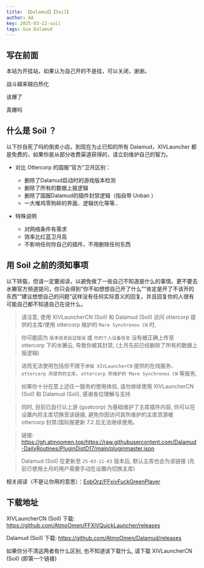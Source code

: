 ```yaml
---
title: 【Dalamud】【Soil】
author: AA
key: 2025-03-12-soil
tags: Gua Dalamud
---
```


## 写在前面

本站为开挂站，如果认为自己开的不是挂，可以关闭，谢谢。

<!--more-->

战斗越来越白热化

该爆了

真爆吗

## 什么是 Soil ？

以下抄自死了吗的倒卖小店，到现在为止已知的所有 Dalamud，XIVLauncher 都是免费的，如果你是从部分收费渠道获得的，请立刻维护自己的智力。

- 对比 Ottercorp 的国服“官方”卫月区别：
  - 删除了Dalamud启动时的游戏版本检测
  - 删除了所有的数据上报逻辑
  - 删除了国服Dalamud的插件封禁逻辑（指自带 Unban ）
  - 一大堆鸡零狗碎的界面、逻辑优化等等..

- 特殊说明
  - 对网络条件有需求
  - 效率比红蓝卫月高
  - 不影响任何你自己的插件，不用删除任何东西

## 用 Soil 之前的须知事项

以下转载，但请一定要阅读，以避免做了一些自己不知道是什么的事情。更不要去水獭官方频道提问，你只会得到“你不如想想自己开了什么”“肯定是开了不该开的东西”“建议想想自己的问题”这样没有任何实际意义的回复。并且回复你的人很有可能自己都不知道自己在说什么。

>请注意, 使用 XIVLauncherCN (Soil) 和 Dalamud (Soil) 访问 ottercorp 提供的主库/使用 ottercorp 维护的 `Mare Synchronos CN` 时,

>你可能因为 `版本信息验证错误` 或 `你的个人设备信息` 没有被正确上传至 ottercorp 下的水獭云, 导致你被其封禁, (土月先前已经删除了所有的数据上报逻辑)

>进而无法使用包括但不限于`原版 XIVLauncherCN` 提供的在线服务、`ottercorp 所提供的主库`、`ottercorp 所维护的 Mare Synchronos CN` 等服务,

>如果你十分在意上述任一服务的使用体验, 请勿继续使用 XIVLauncherCN (Soil) 和 Dalamud (Soil), 感谢各位理解与支持

>同时, 目前已自行以上游 (goatcorp) 为基础维护了主库插件内容, 你可以在设置内将主库切换至该链接, 避免你因访问其所维护的主库资源被 ottercorp 封禁/国际服更新 7.2 后无法继续使用。

>链接: https://gh.atmoomen.top/https://raw.githubusercontent.com/Dalamud-DailyRoutines/PluginDistD17/main/pluginmaster.json

>Dalamud (Soil) 在更新至 `25-03-11-03` 版本后, 默认主库也会为该链接 (先前已使用土月的用户需要手动在设置内切换主库)

相关阅读（不是让你用的意思）：[EobOrz/FFxivFuckGreenPlayer](https://github.com/EobOrz/FFxivFuckGreenPlayer)


## 下载地址

XIVLauncherCN (Soil) 下载: https://github.com/AtmoOmen/FFXIVQuickLauncher/releases

Dalamud (Soil) 下载: https://github.com/AtmoOmen/Dalamud/releases

如果你分不清这两者有什么区别, 也不知道该下载什么, 请下载 XIVLauncherCN (Soil) (即第一个链接)
